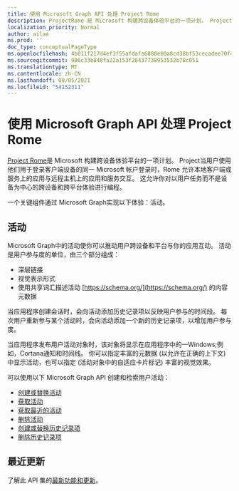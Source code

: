 ```yaml
---
title: 使用 Microsoft Graph API 处理 Project Rome
description: ProjectRome 是 Microsoft 构建跨设备体验平台的一项计划。 Project当用户使用他们用于登录客户端设备的同一 Microsoft 帐户登录时，Rome 允许本地客户端或服务上的应用与远程主机上的应用和服务交互。 这允许你对以用户任务而不是设备为中心的跨设备和跨平台体验进行编程。
localization_priority: Normal
author: ailae
ms.prod: ''
doc_type: conceptualPageType
ms.openlocfilehash: 4b011f217d4ef3f55afdafa6880e60a8cd38bf53cecadee70f4355dafbdb7642
ms.sourcegitcommit: 986c33b848fa22a153f28437738953532b78c051
ms.translationtype: MT
ms.contentlocale: zh-CN
ms.lasthandoff: 08/05/2021
ms.locfileid: "54152311"
---
```

# <a name="use-the-microsoft-graph-api-to-work-with-project-rome"></a>使用 Microsoft Graph API 处理 Project Rome

[Project Rome](https://developer.microsoft.com/en-us/windows/project-rome)是 Microsoft 构建跨设备体验平台的一项计划。 Project当用户使用他们用于登录客户端设备的同一 Microsoft 帐户登录时，Rome 允许本地客户端或服务上的应用与远程主机上的应用和服务交互。 这允许你对以用户任务而不是设备为中心的跨设备和跨平台体验进行编程。

一个关键组件通过 Microsoft Graph实现以下体验：活动。

## <a name="activities"></a>活动

Microsoft Graph中的活动使你可以推动用户跨设备和平台与你的应用互动。 活动是用户参与度的单位，由三个部分组成：

- 深层链接
- 视觉表示形式
- 使用共享词汇描述活动 [https://schema.org/](https://schema.org/) 的内容元数据

当应用程序创建会话时，会向活动添加历史记录项以反映用户参与的时间段。 每次用户重新参与某个活动时，会向活动添加一个新的历史记录项，以增加用户参与度。

当应用程序发布用户活动对象时，该对象将显示在应用程序中的一Windows;例如，Cortana通知和时间线。 你可以指定丰富的元数据 (以允许在正确的上下文) 中显示活动，也可以指定 (活动对象中的自适应卡片标记) 丰富的视觉效果。 [](https://adaptivecards.io/)

可以使用以下 Microsoft Graph API 创建和检索用户活动：

- [创建或替换活动](../api/projectrome-put-activity.md)
- [获取活动](../api/projectrome-get-activities.md)
- [获取最近的活动](../api/projectrome-get-recent-activities.md)
- [删除活动](../api/projectrome-delete-activity.md)
- [创建或替换历史记录项](../api/projectrome-put-historyitem.md)
- [删除历史记录项](../api/projectrome-delete-historyitem.md)

## <a name="whats-new"></a>最近更新
了解此 API 集的[最新功能和更新](/graph/whats-new-overview)。
